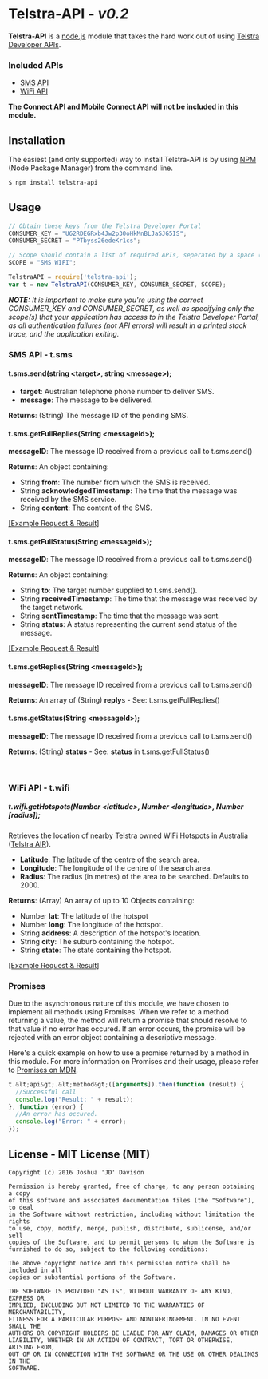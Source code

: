 # Telstra-API - *v0.2*

**Telstra-API** is a [node.js](https://nodejs.org/) module that takes the hard work out of using [Telstra Developer APIs](https://dev.telstra.com/).

### Included APIs

  - [SMS API](https://dev.telstra.com/content/sms-api-0)
  - [WiFi API](https://dev.telstra.com/content/wifi-api)

**The Connect API and Mobile Connect API will not be included in this module.**

## Installation
The easiest (and only supported) way to install Telstra-API is by using [NPM](https://www.npmjs.com/) (Node Package Manager) from the command line.
```sh
$ npm install telstra-api
```

## Usage
```javascript
// Obtain these keys from the Telstra Developer Portal
CONSUMER_KEY = "U62RDEGRxb4Jw2p30oHkMnBLJaSJG5IS";
CONSUMER_SECRET = "PTbyss26edeKr1cs";

// Scope should contain a list of required APIs, seperated by a space (0x20).
SCOPE = "SMS WIFI";

TelstraAPI = require('telstra-api');
var t = new TelstraAPI(CONSUMER_KEY, CONSUMER_SECRET, SCOPE);
```

***NOTE:** It is important to make sure you're using the correct CONSUMER_KEY and CONSUMER_SECRET, as well as specifying only the scope(s) that your application has access to in the Telstra Developer Portal, as all authentication failures (not API errors) will result in a printed stack trace, and the application exiting.*

### SMS API - t.sms

#### t.sms.send(string &lt;target&gt;, string &lt;message&gt;);
- **target**: Australian telephone phone number to deliver SMS.
- **message**: The message to be delivered.

**Returns**: (String) The message ID of the pending SMS.

#### t.sms.getFullReplies(String &lt;messageId&gt;);
**messageID**: The message ID received from a previous call to t.sms.send()

**Returns**: An object containing:
- String **from**: The number from which the SMS is received.
- String **acknowledgedTimestamp**: The time that the message was received by the SMS service.
- String **content**: The content of the SMS.

[\[Example Request &amp; Result\]](https://gist.github.com/ozjd/34f546812a709c490dc0)

#### t.sms.getFullStatus(String &lt;messageId&gt;);
**messageID**: The message ID received from a previous call to t.sms.send()

**Returns**: An object containing:
- String **to**: The target number supplied to t.sms.send().
- String **receivedTimestamp**: The time that the message was received by the target network.
- String **sentTimestamp**: The time that the message was sent.
- String **status**: A status representing the current send status of the message.

[\[Example Request &amp; Result\]](https://gist.github.com/ozjd/29bba80b5ca882def733)

#### t.sms.getReplies(String &lt;messageId&gt;);
**messageID**: The message ID received from a previous call to t.sms.send()

**Returns**: An array of (String) **reply**s - See: t.sms.getFullReplies()

#### t.sms.getStatus(String &lt;messageId&gt;);
**messageID**: The message ID received from a previous call to t.sms.send()

**Returns**: (String) **status** - See: **status** in t.sms.getFullStatus()

&nbsp;

### WiFi API - t.wifi

##### t.wifi.getHotspots(Number &lt;latitude&gt;, Number &lt;longitude&gt;, Number [radius]);
Retrieves the location of nearby Telstra owned WiFi Hotspots in Australia ([Telstra AIR](https://www.telstra.com.au/broadband/telstra-air)).
- **Latitude**: The latitude of the centre of the search area.
- **Longitude**: The longitude of the centre of the search area.
- **Radius**: The radius (in metres) of the area to be searched. Defaults to 2000.

**Returns**: (Array) An array of up to 10 Objects containing:
- Number **lat**: The latitude of the hotspot
- Number **long**: The longitude of the hotspot.
- String **address**: A description of the hotspot's location.
- String **city**: The suburb containing the hotspot.
- String **state**: The state containing the hotspot.

[\[Example Request &amp; Result\]](https://gist.github.com/ozjd/fbf03ff2aa2c713cf0cf)

### Promises
Due to the asynchronous nature of this module, we have chosen to implement all methods using Promises. When we refer to a method returning a value, the method will return a promise that should resolve to that value if no error has occured. If an error occurs, the promise will be rejected with an error object containing a descriptive message.

Here's a quick example on how to use a promise returned by a method in this module. For more information on Promises and their usage, please refer to [Promises on MDN](https://developer.mozilla.org/en/docs/Web/JavaScript/Reference/Global_Objects/Promise).

```javascript
t.&lt;api&gt;.&lt;method&gt;([arguments]).then(function (result) {
  //Successful call
  console.log("Result: " + result);
}, function (error) {
  //An error has occured.
  console.log("Error: " + error);
});
```

## License - MIT License (MIT)

```text
Copyright (c) 2016 Joshua 'JD' Davison

Permission is hereby granted, free of charge, to any person obtaining a copy
of this software and associated documentation files (the "Software"), to deal
in the Software without restriction, including without limitation the rights
to use, copy, modify, merge, publish, distribute, sublicense, and/or sell
copies of the Software, and to permit persons to whom the Software is
furnished to do so, subject to the following conditions:

The above copyright notice and this permission notice shall be included in all
copies or substantial portions of the Software.

THE SOFTWARE IS PROVIDED "AS IS", WITHOUT WARRANTY OF ANY KIND, EXPRESS OR
IMPLIED, INCLUDING BUT NOT LIMITED TO THE WARRANTIES OF MERCHANTABILITY,
FITNESS FOR A PARTICULAR PURPOSE AND NONINFRINGEMENT. IN NO EVENT SHALL THE
AUTHORS OR COPYRIGHT HOLDERS BE LIABLE FOR ANY CLAIM, DAMAGES OR OTHER
LIABILITY, WHETHER IN AN ACTION OF CONTRACT, TORT OR OTHERWISE, ARISING FROM,
OUT OF OR IN CONNECTION WITH THE SOFTWARE OR THE USE OR OTHER DEALINGS IN THE
SOFTWARE.
```
